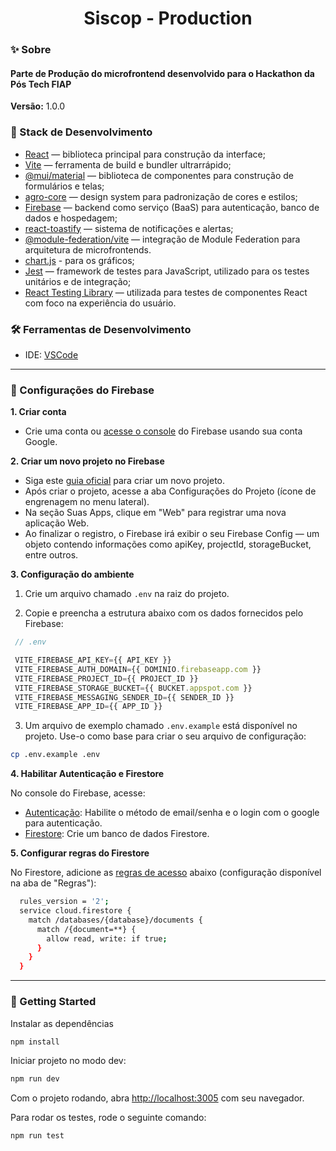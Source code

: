 <h1 align="center">Siscop - Production</h1>

### ✨ Sobre

<h4>Parte de Produção do microfrontend desenvolvido para o Hackathon da Pós Tech FIAP</h4>

<b>Versão:</b> 1.0.0

### 📌 Stack de Desenvolvimento

- [React](https://react.dev/) — biblioteca principal para construção da interface;
- [Vite](https://vite.dev/) — ferramenta de build e bundler ultrarrápido;
- [@mui/material](https://mui.com/material-ui/) — biblioteca de componentes para construção de formulários e telas;
- [agro-core](https://www.npmjs.com/package/agro-core) — design system para padronização de cores e estilos;
- [Firebase](https://firebase.google.com) — backend como serviço (BaaS) para autenticação, banco de dados e hospedagem;
- [react-toastify](https://fkhadra.github.io/react-toastify/introduction/) — sistema de notificações e alertas;
- [@module-federation/vite](https://github.com/module-federation/vite) — integração de Module Federation para arquitetura de microfrontends.
- [chart.js](https://www.chartjs.org/) - para os gráficos;
- [Jest](https://jestjs.io/) — framework de testes para JavaScript, utilizado para os testes unitários e de integração;
- [React Testing Library](https://testing-library.com/docs/react-testing-library/intro/) — utilizada para testes de componentes React com foco na experiência do usuário.

### 🛠️ Ferramentas de Desenvolvimento
- IDE: [VSCode](https://code.visualstudio.com/)

---

### 🔧 Configurações do Firebase

<b>1. Criar conta</b>

  - Crie uma conta ou [acesse o console](https://console.firebase.google.com/) do Firebase usando sua conta Google.

<b>2. Criar um novo projeto no Firebase</b>

  - Siga este [guia oficial](https://firebase.google.com/docs/web/setup) para criar um novo projeto.
  - Após criar o projeto, acesse a aba Configurações do Projeto (ícone de engrenagem no menu lateral).
  - Na seção Suas Apps, clique em "Web" para registrar uma nova aplicação Web.
  - Ao finalizar o registro, o Firebase irá exibir o seu Firebase Config — um objeto contendo informações como apiKey, projectId, storageBucket, entre outros.

<b>3. Configuração do ambiente</b>

  1. Crie um arquivo chamado `.env` na raiz do projeto.

  2. Copie e preencha a estrutura abaixo com os dados fornecidos pelo Firebase:

   ```js
    // .env

    VITE_FIREBASE_API_KEY={{ API_KEY }}
    VITE_FIREBASE_AUTH_DOMAIN={{ DOMINIO.firebaseapp.com }}
    VITE_FIREBASE_PROJECT_ID={{ PROJECT_ID }}
    VITE_FIREBASE_STORAGE_BUCKET={{ BUCKET.appspot.com }}
    VITE_FIREBASE_MESSAGING_SENDER_ID={{ SENDER_ID }}
    VITE_FIREBASE_APP_ID={{ APP_ID }}
  ```

  3. Um arquivo de exemplo chamado ```.env.example``` está disponível no projeto. Use-o como base para criar o seu arquivo de configuração:

  ```bash
  cp .env.example .env
  ```

<b>4. Habilitar Autenticação e Firestore</b>

  No console do Firebase, acesse:

  - [Autenticação](https://firebase.google.com/docs/auth/web/email-link-auth): Habilite o método de email/senha e o login com o google para autenticação.
  - [Firestore](https://firebase.google.com/docs/firestore/quickstart): Crie um banco de dados Firestore.

<b>5. Configurar regras do Firestore</b>

  No Firestore, adicione as [regras de acesso](https://firebase.google.com/docs/firestore/security/get-started) abaixo (configuração disponível na aba de "Regras"):
  ```bash
    rules_version = '2';
    service cloud.firestore {
      match /databases/{database}/documents {
        match /{document=**} {
          allow read, write: if true;
        }
      }
    }
  ```

---

### 🎯 Getting Started

Instalar as dependências

```bash
npm install
```

Iniciar projeto no modo dev:

```bash
npm run dev
```

Com o projeto rodando, abra [http://localhost:3005](http://localhost:3005) com seu navegador.

Para rodar os testes, rode o seguinte comando:

```bash
npm run test
```